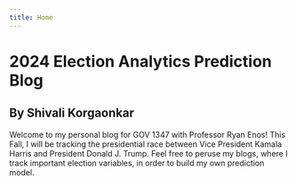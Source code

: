 ```yaml
---
title: Home
---
```



# 2024 Election Analytics Prediction Blog

## By Shivali Korgaonkar

Welcome to my personal blog for GOV 1347 with Professor Ryan Enos! This Fall, I will be tracking the presidential race between Vice President Kamala Harris and President Donald J. Trump. Feel free to peruse my blogs, where I track important election variables, in order to build my own prediction model.
